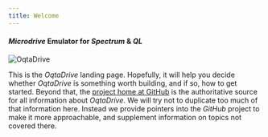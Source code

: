 ```yaml
---
title: Welcome
---
```


#### *Microdrive* Emulator for *Spectrum* & *QL*

![OqtaDrive]({{site.baseurl}}/images/oq-standalone.jpg)

This is the *OqtaDrive* landing page. Hopefully, it will help you decide whether *OqtaDrive* is something worth building, and if so, how to get started. Beyond that, the [project home at GitHub](https://github.com/xelalexv/oqtadrive) is the authoritative source for all information about *OqtaDrive*. We will try not to duplicate too much of that information here. Instead we provide pointers into the *GitHub* project to make it more approachable, and supplement information on topics not covered there.
